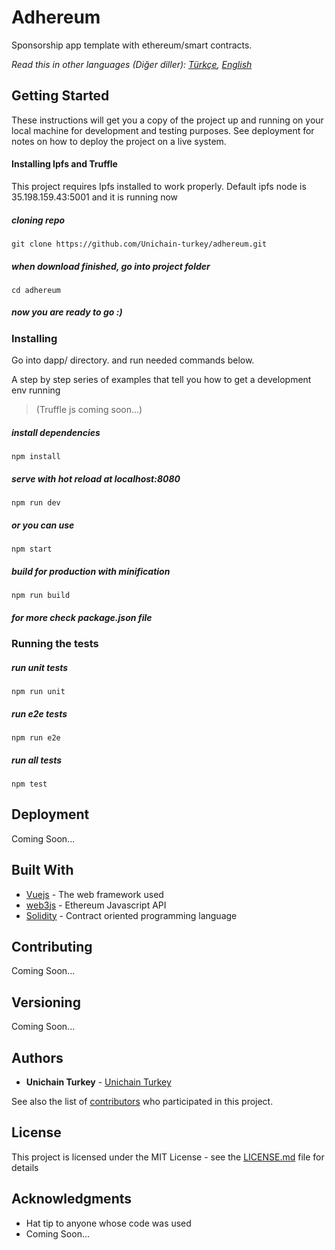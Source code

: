 # Adhereum

Sponsorship app template with ethereum/smart contracts.

*Read this in other languages (Diğer diller): [Türkçe](README.tr.md), [English](README.md)*
## Getting Started

These instructions will get you a copy of the project up and running on your local machine for development and testing purposes. See deployment for notes on how to deploy the project on a live system.

#### Installing Ipfs and Truffle
This project requires Ipfs installed to work properly.
Default ipfs node is 35.198.159.43:5001 and it is running now


##### cloning repo
```
git clone https://github.com/Unichain-turkey/adhereum.git

```
##### when download finished, go into project folder
```
cd adhereum
```
##### now you are ready to go :)
### Installing

Go into dapp/ directory. and run needed commands below.

A step by step series of examples that tell you how to get a development env running

>(Truffle js coming soon...) 

##### install dependencies
```
npm install
```
##### serve with hot reload at localhost:8080
```
npm run dev
```
##### or you can use
```
npm start
```

##### build for production with minification
```
npm run build
```

##### for more check package.json file


### Running the tests
##### run unit tests
```
npm run unit
```
##### run e2e tests
```
npm run e2e
```
##### run all tests
```
npm test
```

## Deployment

Coming Soon...

## Built With

* [Vuejs](https://vuejs.org) - The web framework used
* [web3js](https://web3js.readthedocs.io/en/1.0/) - Ethereum Javascript API
* [Solidity](http://solidity.readthedocs.io/en/v0.4.24/) - Contract oriented programming language

## Contributing
Coming Soon...

## Versioning
Coming Soon...

## Authors

* **Unichain Turkey** - [Unichain Turkey](https://github.com/Unichain-turkey)

See also the list of [contributors](https://github.com/Unichain-turkey/adhereum/graphs/contributors) who participated in this project.

## License

This project is licensed under the MIT License - see the [LICENSE.md](https://github.com/Unichain-turkey/adhereum/blob/master/LICENSE.md) file for details

## Acknowledgments

* Hat tip to anyone whose code was used
* Coming Soon...
